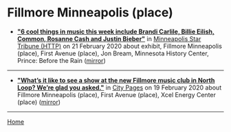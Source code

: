 # Fillmore Minneapolis (place)

 - [**"6 cool things in music this week include Brandi Carlile, Billie Eilish, Common, Rosanne Cash and Justin Bieber"**](http://www.startribune.com/6-cool-things-in-music-this-week-include-brandi-carlile-billie-eilish-common-rosanne-cash-and-justin-bieber/568081192/) in [Minneapolis Star Tribune (HTTP)](http://www.startribune.com/) on 21 February 2020 about exhibit, Fillmore Minneapolis (place), First Avenue (place), Jon Bream, Minnesota History Center, Prince: Before the Rain ([mirror](https://web.archive.org/web/*/http://www.startribune.com/6-cool-things-in-music-this-week-include-brandi-carlile-billie-eilish-common-rosanne-cash-and-justin-bieber/568081192/))

----

 - [**"What’s it like to see a show at the new Fillmore music club in North Loop? We’re glad you asked."**](http://www.citypages.com/music/whats-it-like-to-see-a-show-at-the-new-fillmore-music-club-in-north-loop-were-glad-you-asked/567979071) in [City Pages](http://www.citypages.com/) on 19 February 2020 about Fillmore Minneapolis (place), First Avenue (place), Xcel Energy Center (place) ([mirror](https://web.archive.org/web/*/http://www.citypages.com/music/whats-it-like-to-see-a-show-at-the-new-fillmore-music-club-in-north-loop-were-glad-you-asked/567979071))

----

[Home](../)
